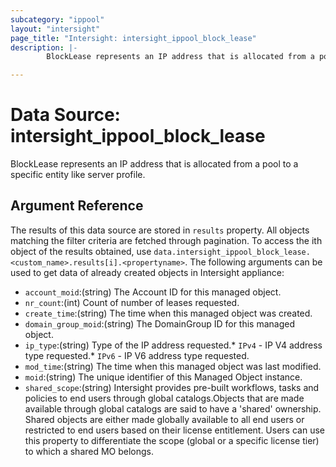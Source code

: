 ```yaml
---
subcategory: "ippool"
layout: "intersight"
page_title: "Intersight: intersight_ippool_block_lease"
description: |-
        BlockLease represents an IP address that is allocated from a pool to a specific entity like server profile.

---
```


# Data Source: intersight_ippool_block_lease
BlockLease represents an IP address that is allocated from a pool to a specific entity like server profile.
## Argument Reference
The results of this data source are stored in `results` property.
All objects matching the filter criteria are fetched through pagination.
To access the ith object of the results obtained, use `data.intersight_ippool_block_lease.<custom_name>.results[i].<propertyname>`.
The following arguments can be used to get data of already created objects in Intersight appliance:
* `account_moid`:(string) The Account ID for this managed object. 
* `nr_count`:(int) Count of number of leases requested. 
* `create_time`:(string) The time when this managed object was created. 
* `domain_group_moid`:(string) The DomainGroup ID for this managed object. 
* `ip_type`:(string) Type of the IP address requested.* `IPv4` - IP V4 address type requested.* `IPv6` - IP V6 address type requested. 
* `mod_time`:(string) The time when this managed object was last modified. 
* `moid`:(string) The unique identifier of this Managed Object instance. 
* `shared_scope`:(string) Intersight provides pre-built workflows, tasks and policies to end users through global catalogs.Objects that are made available through global catalogs are said to have a 'shared' ownership. Shared objects are either made globally available to all end users or restricted to end users based on their license entitlement. Users can use this property to differentiate the scope (global or a specific license tier) to which a shared MO belongs. 
 

